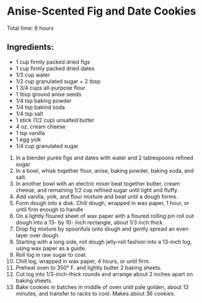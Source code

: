 Anise-Scented Fig and Date Cookies
==================================

Total time: 6 hours

Ingredients:
------------

* 1 cup firmly packed dried figs
* 1 cup firmly packed dried dates
* 1/3 cup water
* 1/2 cup granulated sugar + 2 tbsp
* 1 3/4 cups all-purpose flour
* 1 tbsp ground anise seeds
* 1/4 tsp baking powder
* 1/4 tsp bakind soda
* 1/4 tsp salt
* 1 stick (1/2 cup) unsalted butter
* 4 oz. cream cheese
* 1 tsp vanilla
* 1 egg yolk
* 1/4 cup granulated sugar

1. In a blender purée figs and dates with water and 2 tablespoons refined sugar. 
2. In a bowl, whisk together flour, anise, baking powder, baking soda, and salt. 
3. In another bowl with an electric mixer beat together butter, cream cheese, and remaining 1/2 cup refined sugar until light and fluffy. 
4. Add vanilla, yolk, and flour mixture and beat until a dough forms. 
5. Form dough into a disk. Chill dough, wrapped in wax paper, 1 hour, or until firm enough to handle
6. On a lightly floured sheet of wax paper with a floured rolling pin roll out dough into a 13- by 10- inch rectangle, about 1/3 inch thick. 
7. Drop fig mixture by spoonfuls onto dough and gently spread an even layer over dough. 
8. Starting with a long side, roll dough jelly-roll fashion into a 13-inch log, using wax paper as a guide. 
9. Roll log in raw sugar to coat. 
10. Chill log, wrapped in wax paper, 4 hours, or until firm.
11. Preheat oven to 350° F. and lightly butter 2 baking sheets.
12. Cut log into 1/3-inch-thick rounds and arrange about 2 inches apart on baking sheets. 
13. Bake cookies in batches in middle of oven until pale golden, about 13 minutes, and transfer to racks to cool. Makes about 36 cookies.





